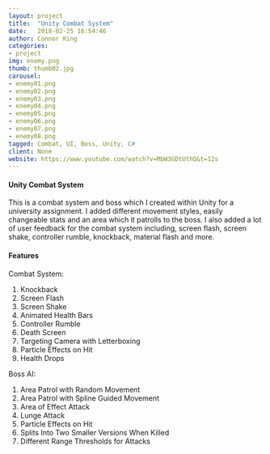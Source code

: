 ```yaml
---
layout: project
title:  "Unity Combat System"
date:   2018-02-25 16:54:46
author: Connor King
categories:
- project
img: enemy.png
thumb: thumb02.jpg
carousel:
- enemy01.png
- enemy02.png
- enemy03.png
- enemy04.png
- enemy05.png
- enemy06.png
- enemy07.png
- enemy08.png
tagged: Combat, UI, Boss, Unity, C#
client: None
website: https://www.youtube.com/watch?v=MbW3GDtUthQ&t=12s
---
```

#### Unity Combat System
This is a combat system and boss which I created within Unity for a university assignment. I added different movement styles, easily changeable stats and an area which it patrolls to the boss. I also added a lot of user feedback for the combat system including, screen flash, screen shake, controller rumble, knockback, material flash and more.

#### Features
Combat System:
1. Knockback
2. Screen Flash
3. Screen Shake
4. Animated Health Bars
5. Controller Rumble
6. Death Screen
7. Targeting Camera with Letterboxing
8. Particle Effects on Hit
9. Health Drops

Boss AI:
1. Area Patrol with Random Movement
2. Area Patrol with Spline Guided Movement
3. Area of Effect Attack
4. Lunge Attack
5. Particle Effects on Hit
6. Splits Into Two Smaller Versions When Killed
7. Different Range Thresholds for Attacks
